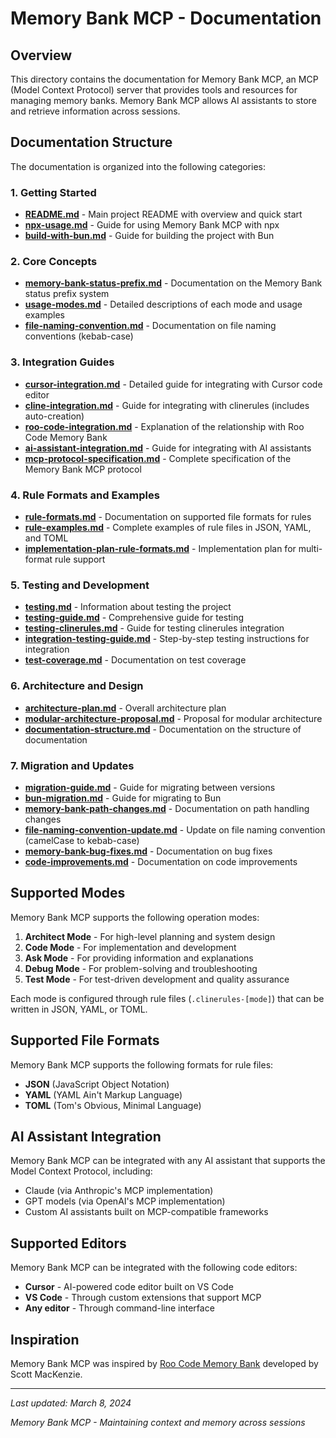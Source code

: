# Memory Bank MCP - Documentation

## Overview

This directory contains the documentation for Memory Bank MCP, an MCP (Model Context Protocol) server that provides tools and resources for managing memory banks. Memory Bank MCP allows AI assistants to store and retrieve information across sessions.

## Documentation Structure

The documentation is organized into the following categories:

### 1. Getting Started

- [**README.md**](../README.md) - Main project README with overview and quick start
- [**npx-usage.md**](./npx-usage.md) - Guide for using Memory Bank MCP with npx
- [**build-with-bun.md**](./build-with-bun.md) - Guide for building the project with Bun

### 2. Core Concepts

- [**memory-bank-status-prefix.md**](./memory-bank-status-prefix.md) - Documentation on the Memory Bank status prefix system
- [**usage-modes.md**](./usage-modes.md) - Detailed descriptions of each mode and usage examples
- [**file-naming-convention.md**](./file-naming-convention.md) - Documentation on file naming conventions (kebab-case)

### 3. Integration Guides

- [**cursor-integration.md**](./cursor-integration.md) - Detailed guide for integrating with Cursor code editor
- [**cline-integration.md**](./cline-integration.md) - Guide for integrating with clinerules (includes auto-creation)
- [**roo-code-integration.md**](./roo-code-integration.md) - Explanation of the relationship with Roo Code Memory Bank
- [**ai-assistant-integration.md**](./ai-assistant-integration.md) - Guide for integrating with AI assistants
- [**mcp-protocol-specification.md**](./mcp-protocol-specification.md) - Complete specification of the Memory Bank MCP protocol

### 4. Rule Formats and Examples

- [**rule-formats.md**](./rule-formats.md) - Documentation on supported file formats for rules
- [**rule-examples.md**](./rule-examples.md) - Complete examples of rule files in JSON, YAML, and TOML
- [**implementation-plan-rule-formats.md**](./implementation-plan-rule-formats.md) - Implementation plan for multi-format rule support

### 5. Testing and Development

- [**testing.md**](./testing.md) - Information about testing the project
- [**testing-guide.md**](./testing-guide.md) - Comprehensive guide for testing
- [**testing-clinerules.md**](./testing-clinerules.md) - Guide for testing clinerules integration
- [**integration-testing-guide.md**](./integration-testing-guide.md) - Step-by-step testing instructions for integration
- [**test-coverage.md**](./test-coverage.md) - Documentation on test coverage

### 6. Architecture and Design

- [**architecture-plan.md**](./architecture-plan.md) - Overall architecture plan
- [**modular-architecture-proposal.md**](./modular-architecture-proposal.md) - Proposal for modular architecture
- [**documentation-structure.md**](./documentation-structure.md) - Documentation on the structure of documentation

### 7. Migration and Updates

- [**migration-guide.md**](./migration-guide.md) - Guide for migrating between versions
- [**bun-migration.md**](./bun-migration.md) - Guide for migrating to Bun
- [**memory-bank-path-changes.md**](./memory-bank-path-changes.md) - Documentation on path handling changes
- [**file-naming-convention-update.md**](./file-naming-convention-update.md) - Update on file naming convention (camelCase to kebab-case)
- [**memory-bank-bug-fixes.md**](./memory-bank-bug-fixes.md) - Documentation on bug fixes
- [**code-improvements.md**](./code-improvements.md) - Documentation on code improvements

## Supported Modes

Memory Bank MCP supports the following operation modes:

1. **Architect Mode** - For high-level planning and system design
2. **Code Mode** - For implementation and development
3. **Ask Mode** - For providing information and explanations
4. **Debug Mode** - For problem-solving and troubleshooting
5. **Test Mode** - For test-driven development and quality assurance

Each mode is configured through rule files (`.clinerules-[mode]`) that can be written in JSON, YAML, or TOML.

## Supported File Formats

Memory Bank MCP supports the following formats for rule files:

- **JSON** (JavaScript Object Notation)
- **YAML** (YAML Ain't Markup Language)
- **TOML** (Tom's Obvious, Minimal Language)

## AI Assistant Integration

Memory Bank MCP can be integrated with any AI assistant that supports the Model Context Protocol, including:

- Claude (via Anthropic's MCP implementation)
- GPT models (via OpenAI's MCP implementation)
- Custom AI assistants built on MCP-compatible frameworks

## Supported Editors

Memory Bank MCP can be integrated with the following code editors:

- **Cursor** - AI-powered code editor built on VS Code
- **VS Code** - Through custom extensions that support MCP
- **Any editor** - Through command-line interface

## Inspiration

Memory Bank MCP was inspired by [Roo Code Memory Bank](https://github.com/GreatScottyMac/roo-code-memory-bank) developed by Scott MacKenzie.

---

_Last updated: March 8, 2024_

_Memory Bank MCP - Maintaining context and memory across sessions_
